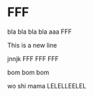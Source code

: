  # FFF 
 bla bla bla bla aaa FFF 
 
 This is a new line 


 jnnjk
 FFF FFF FFF

 bom bom bom 

wo shi mama LELELLEELEL
